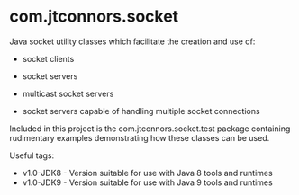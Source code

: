 # com.jtconnors.socket

Java socket utility classes which facilitate the creation and use of:

   - socket clients

   - socket servers

   - multicast socket servers

   - socket servers capable of handling multiple socket connections

Included in this project is the com.jtconnors.socket.test package containing
rudimentary examples demonstrating how these classes can be used.

Useful tags: 
   - v1.0-JDK8  - Version suitable for use with Java 8 tools and runtimes
   - v1.0-JDK9  - Version suitable for use with Java 9 tools and runtimes
